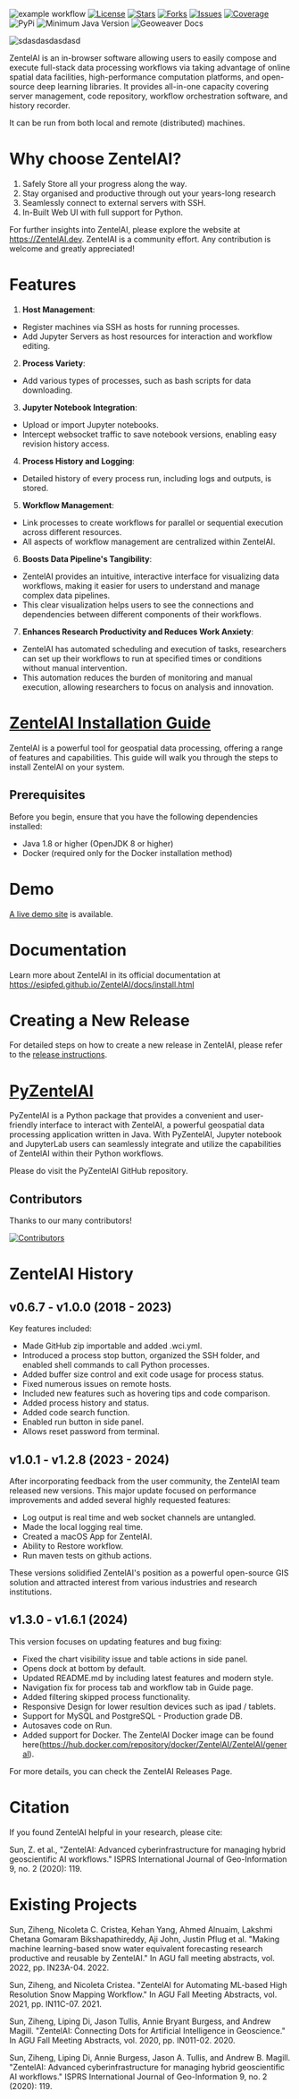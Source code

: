 ![example workflow](
https://img.shields.io/github/actions/workflow/status/ESIPFed/Geoweaver/release_workflow.yml?branch=v1.5.2-pre&style=for-the-badge
)
[![License](
https://img.shields.io/github/license/ESIPFed/Geoweaver?style=for-the-badge
)](https://github.com/ESIPFed/Geoweaver/blob/main/LICENSE)
[![Stars](
https://img.shields.io/github/stars/ESIPFed%2FGeoweaver?style=for-the-badge
)](https://github.com/ESIPFed/Geoweaver/stargazers) 
[![Forks](
https://img.shields.io/github/forks/ESIPFed/Geoweaver?style=for-the-badge&color=%23f2b40a
)](https://github.com/ESIPFed/Geoweaver/network/members)
[![Issues](
https://img.shields.io/github/issues/ESIPFed/Geoweaver?style=for-the-badge&color=%2363c1ff
)](https://github.com/ESIPFed/Geoweaver/issues) [![Coverage](
https://img.shields.io/codecov/c/github/ESIPFed/Geoweaver?style=for-the-badge
)](https://codecov.io/)
![PyPi](https://img.shields.io/pypi/v/pyGeoweaver?style=for-the-badge) 
![Minimum Java Version](https://img.shields.io/badge/Java-11%2B-%23ed8b02?style=for-the-badge&logo=openjdk
)
![Geoweaver Docs](https://img.shields.io/badge/Docs-ZentelAI-%23c4ff7d?style=for-the-badge&logo=readthedocs&link=https%3A%2F%2FZentelAI.dev%2F
)

![sdasdasdasdasd](https://github.com/user-attachments/assets/d02b6e6f-56fb-424c-b3e3-90650a487cef)





ZentelAI is an in-browser software allowing users to easily compose and execute full-stack data processing workflows via taking advantage of online spatial data facilities, high-performance computation platforms, and open-source deep learning libraries. It provides all-in-one capacity covering server management, code repository, workflow orchestration software, and history recorder. 

It can be run from both local and remote (distributed) machines.

# Why choose ZentelAI?

1) Safely Store all your progress along the way.
2) Stay organised and productive through out your years-long research
4) Seamlessly connect to external servers with SSH.
5) In-Built Web UI with full support for Python.

For further insights into ZentelAI, please explore the website at https://ZentelAI.dev.
ZentelAI is a community effort. Any contribution is welcome and greatly appreciated! 

# Features

1) **Host Management**:
  - Register machines via SSH as hosts for running processes.
  - Add Jupyter Servers as host resources for interaction and workflow editing.

2) **Process Variety**:
  - Add various types of processes, such as bash scripts for data downloading.

3) **Jupyter Notebook Integration**:
  - Upload or import Jupyter notebooks.
  - Intercept websocket traffic to save notebook versions, enabling easy revision history access.

4) **Process History and Logging**:
  - Detailed history of every process run, including logs and outputs, is stored.

5) **Workflow Management**:
  - Link processes to create workflows for parallel or sequential execution across different resources.
  - All aspects of workflow management are centralized within ZentelAI.

6) **Boosts Data Pipeline's Tangibility**:
  - ZentelAI provides an intuitive, interactive interface for visualizing data workflows, making it easier for users to understand and manage complex data pipelines.
  - This clear visualization helps users to see the connections and dependencies between different components of their workflows.

7) **Enhances Research Productivity and Reduces Work Anxiety**:
  - ZentelAI has automated scheduling and execution of tasks, researchers can set up their workflows to run at specified times or conditions without manual intervention. 
  - This automation reduces the burden of monitoring and manual execution, allowing researchers to focus on analysis and innovation. 

# [ZentelAI Installation Guide](docs/install.md)

ZentelAI is a powerful tool for geospatial data processing, offering a range of features and capabilities. This guide will walk you through the steps to install ZentelAI on your system.

## Prerequisites

Before you begin, ensure that you have the following dependencies installed:

- Java 1.8 or higher (OpenJDK 8 or higher)
- Docker (required only for the Docker installation method)

# Demo

[A live demo site](https://geobrain.csiss.gmu.edu/ZentelAI) is available.

# Documentation

Learn more about ZentelAI in its official documentation at https://esipfed.github.io/ZentelAI/docs/install.html

# Creating a New Release

For detailed steps on how to create a new release in ZentelAI, please refer to the [release instructions](docs/release_upgrade.md).


# [PyZentelAI](https://github.com/ESIPFed/pyZentelAI)

PyZentelAI is a Python package that provides a convenient and user-friendly interface to interact with ZentelAI, a powerful geospatial data processing application written in Java. With PyZentelAI, Jupyter notebook and JupyterLab users can seamlessly integrate and utilize the capabilities of ZentelAI within their Python workflows.

Please do visit the PyZentelAI GitHub repository.

## Contributors

Thanks to our many contributors!

[![Contributors](https://contrib.rocks/image?repo=ESIPFed/ZentelAI)](https://github.com/ESIPFed/ZentelAI/graphs/contributors)


# ZentelAI History

## v0.6.7 - v1.0.0 (2018 - 2023)

Key features included:

* Made GitHub zip importable and added .wci.yml.
* Introduced a process stop button, organized the SSH folder, and enabled shell commands to call Python processes.
* Added buffer size control and exit code usage for process status.
* Fixed numerous issues on remote hosts.
* Included new features such as hovering tips and code comparison.
* Added process history and status.
* Added code search function.
* Enabled run button in side panel.
* Allows reset password from terminal.

## v1.0.1 - v1.2.8 (2023 - 2024)

After incorporating feedback from the user community, the ZentelAI team released new versions. This major update focused on performance improvements and added several highly requested features:

* Log output is real time and web socket channels are untangled.
* Made the local logging real time.
* Created a macOS App for ZentelAI.
* Ability to Restore workflow.
* Run maven tests on github actions.

These versions solidified ZentelAI's position as a powerful open-source GIS solution and attracted interest from various industries and research institutions.

## v1.3.0 - v1.6.1 (2024)

This version focuses on updating features and bug fixing:

* Fixed the chart visibility issue and table actions in side panel.
* Opens dock at bottom by default.
* Updated README.md by including latest features and modern style.
* Navigation fix for process tab and workflow tab in Guide page.
* Added filtering skipped process functionality.
* Responsive Design for lower resultion devices such as ipad / tablets.
* Support for MySQL and PostgreSQL - Production grade DB.
* Autosaves code on Run.
* Added support for Docker. The ZentelAI Docker image can be found here(https://hub.docker.com/repository/docker/ZentelAI/ZentelAI/general).

For more details, you can check the ZentelAI Releases Page.


# Citation

If you found ZentelAI helpful in your research, please cite: 

Sun, Z. et al., "ZentelAI: Advanced cyberinfrastructure for managing hybrid geoscientific AI workflows." ISPRS International Journal of Geo-Information 9, no. 2 (2020): 119.


# Existing Projects

Sun, Ziheng, Nicoleta C. Cristea, Kehan Yang, Ahmed Alnuaim, Lakshmi Chetana Gomaram Bikshapathireddy, Aji John, Justin Pflug et al. "Making machine learning-based snow water equivalent forecasting research productive and reusable by ZentelAI." In AGU fall meeting abstracts, vol. 2022, pp. IN23A-04. 2022.

Sun, Ziheng, and Nicoleta Cristea. "ZentelAI for Automating ML-based High Resolution Snow Mapping Workflow." In AGU Fall Meeting Abstracts, vol. 2021, pp. IN11C-07. 2021.

Sun, Ziheng, Liping Di, Jason Tullis, Annie Bryant Burgess, and Andrew Magill. "ZentelAI: Connecting Dots for Artificial Intelligence in Geoscience." In AGU Fall Meeting Abstracts, vol. 2020, pp. IN011-02. 2020.

Sun, Ziheng, Liping Di, Annie Burgess, Jason A. Tullis, and Andrew B. Magill. "ZentelAI: Advanced cyberinfrastructure for managing hybrid geoscientific AI workflows." ISPRS International Journal of Geo-Information 9, no. 2 (2020): 119.

